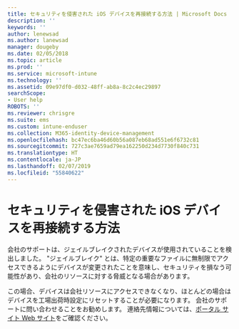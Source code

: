 ```yaml
---
title: セキュリティを侵害された iOS デバイスを再接続する方法 | Microsoft Docs
description: ''
keywords: ''
author: lenewsad
ms.author: lanewsad
manager: dougeby
ms.date: 02/05/2018
ms.topic: article
ms.prod: ''
ms.service: microsoft-intune
ms.technology: ''
ms.assetid: 09e97df0-d032-48ff-ab8a-8c2c4ec29897
searchScope:
- User help
ROBOTS: ''
ms.reviewer: chrisgre
ms.suite: ems
ms.custom: intune-enduser
ms.collection: M365-identity-device-management
ms.openlocfilehash: bc47ec6ba46d60b56a087eb68ad551e6f6732c81
ms.sourcegitcommit: 727c3ae7659ad79ea162250d234d7730f840c731
ms.translationtype: HT
ms.contentlocale: ja-JP
ms.lasthandoff: 02/07/2019
ms.locfileid: "55840622"
---
```

# <a name="how-to-reconnect-a-compromised-ios-device"></a>セキュリティを侵害された iOS デバイスを再接続する方法

会社のサポートは、ジェイルブレイクされたデバイスが使用されていることを検出しました。 "ジェイルブレイク" とは、特定の重要なファイルに無制限でアクセスできるようにデバイスが変更されたことを意味し、セキュリティを損なう可能性があり、会社のリソースに対する脅威となる場合があります。 

この場合、デバイスは会社リソースにアクセスできなくなり、ほとんどの場合はデバイスを工場出荷時設定にリセットすることが必要になります。 会社のサポートに問い合わせることをお勧めします。 連絡先情報については、[ポータル サイト Web サイト](https://go.microsoft.com/fwlink/?linkid=2010980)をご確認ください。

